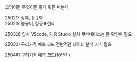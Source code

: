 코딩이면 무엇이든 좋다 뭐든 써본다

250217 정제, 정규화 <br>
250218 불용어, 정규표현식 <br>

250326 입사
VScode, R, R Studio 설치
쿠버네티스는 좀 확인이 필요

250331 구리가격 예측 코드 
전반적인 데이터 분석 지식 필요

250401 구리가격 예측 코드(10년치)
